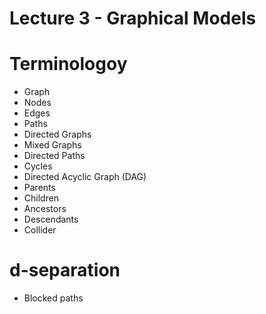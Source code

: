 # Lecture 3 - Graphical Models

# Terminologoy

- Graph
- Nodes
- Edges
- Paths
- Directed Graphs
- Mixed Graphs
- Directed Paths
- Cycles 
- Directed Acyclic Graph (DAG)
- Parents
- Children
- Ancestors
- Descendants
- Collider

# d-separation

- Blocked paths



